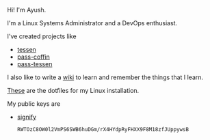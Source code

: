 Hi! I'm Ayush.

I'm a Linux Systems Administrator and a DevOps enthusiast.

I've created projects like

- [tessen](https://github.com/ayushnix/tessen)
- [pass-coffin](https://github.com/ayushnix/pass-coffin)
- [pass-tessen](https://github.com/ayushnix/pass-tessen)

I also like to write a [wiki](https://ayushnix.com) to learn and remember the things that I learn.

[These](https://github.com/ayushnix/dotfiles) are the dotfiles for my Linux installation.

My public keys are

- [signify](https://raw.githubusercontent.com/ayushnix/ayushnix/master/ayushnix-signify.pub)

    ```
    RWTOzC8OW0l2VmPS6SWB6huDGm/rX4HYdpRyFHXX9F8M18zfJUppywsB
    ```
